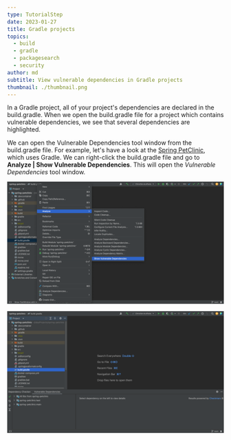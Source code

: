 ```yaml
---
type: TutorialStep
date: 2023-01-27
title: Gradle projects
topics:
  - build
  - gradle
  - packagesearch
  - security
author: md
subtitle: View vulnerable dependencies in Gradle projects
thumbnail: ./thumbnail.png
---
```


In a Gradle project, all of your project's dependencies are declared in the build.gradle. When we open the build.gradle file for a project which contains vulnerable dependencies, we see that several dependencies are highlighted.

We can open the Vulnerable Dependencies tool window from the build.gradle file. For example, let's have a look at the [Spring PetClinic](https://github.com/spring-projects/spring-petclinic), which uses Gradle. We can right-click the build.gradle file and go to **Analyze | Show Vulnerable Dependencies**. This will open the _Vulnerable Dependencies_ tool window.

![Open Vulnerable Dependencies tool window from build.gradle](open-from-buildgradle.png)

![Vulnerable Dependencies tool window](gradle-vulnerable-dependencies-tool-window.png)
